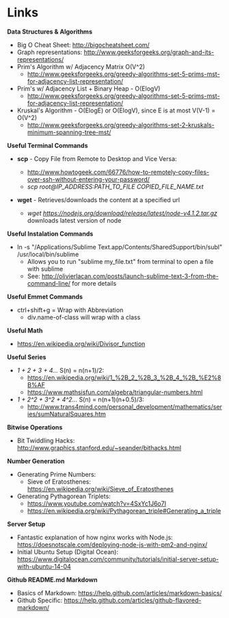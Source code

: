 # Links

**Data Structures & Algorithms**
  * Big O Cheat Sheet: http://bigocheatsheet.com/
  * Graph representations: http://www.geeksforgeeks.org/graph-and-its-representations/
  * Prim's Algorithm w/ Adjacency Matrix O(V^2)
    * http://www.geeksforgeeks.org/greedy-algorithms-set-5-prims-mst-for-adjacency-list-representation/
  * Prim's w/ Adjacency List + Binary Heap - O(ElogV)
    * http://www.geeksforgeeks.org/greedy-algorithms-set-5-prims-mst-for-adjacency-list-representation/
  * Kruskal's Algorithm -  O(ElogE) or O(ElogV), since E is at most V(V-1) = O(V^2)
    * http://www.geeksforgeeks.org/greedy-algorithms-set-2-kruskals-minimum-spanning-tree-mst/


**Useful Terminal Commands**

* **scp** - Copy File from Remote to Desktop and Vice Versa: 
  * http://www.howtogeek.com/66776/how-to-remotely-copy-files-over-ssh-without-entering-your-password/
  * *scp root@IP_ADDRESS:PATH_TO_FILE COPIED_FILE_NAME.txt*

* **wget** - Retrieves/downloads the content at a specified url 
  * *wget https://nodejs.org/download/release/latest/node-v4.1.2.tar.gz* downloads latest version of node

**Useful Instalation Commands**
  * ln -s "/Applications/Sublime Text.app/Contents/SharedSupport/bin/subl" /usr/local/bin/sublime
    * Allows you to run "sublime my_file.txt" from terminal to open a file with sublime 
    * See: http://olivierlacan.com/posts/launch-sublime-text-3-from-the-command-line/ for more details 

**Useful Emmet Commands** 
  * ctrl+shift+g = Wrap with Abbreviation
    * div.name-of-class will wrap with a class


**Useful Math**
  * https://en.wikipedia.org/wiki/Divisor_function

**Useful Series**
* *1 + 2 + 3 + 4...* S(n) = n(n+1)/2: 
  * https://en.wikipedia.org/wiki/1_%2B_2_%2B_3_%2B_4_%2B_%E2%8B%AF
  * https://www.mathsisfun.com/algebra/triangular-numbers.html
* *1 + 2^2 + 3^2 + 4^2...* S(n) = n(n+1)(n+0.5)/3: 
    * http://www.trans4mind.com/personal_development/mathematics/series/sumNaturalSquares.htm

**Bitwise Operations**
  * Bit Twiddling Hacks: http://www.graphics.stanford.edu/~seander/bithacks.html

**Number Generation**
* Generating Prime Numbers: 
  * Sieve of Eratosthenes: https://en.wikipedia.org/wiki/Sieve_of_Eratosthenes
* Generating Pythagorean Triplets:
  * https://www.youtube.com/watch?v=4SxYc1J6o7I
  * https://en.wikipedia.org/wiki/Pythagorean_triple#Generating_a_triple

**Server Setup**
* Fantastic explanation of how nginx works with Node.js: https://doesnotscale.com/deploying-node-js-with-pm2-and-nginx/
* Initial Ubuntu Setup (Digital Ocean): https://www.digitalocean.com/community/tutorials/initial-server-setup-with-ubuntu-14-04

**Github README.md Markdown**
* Basics of Markdown: https://help.github.com/articles/markdown-basics/
* Github Specific: https://help.github.com/articles/github-flavored-markdown/